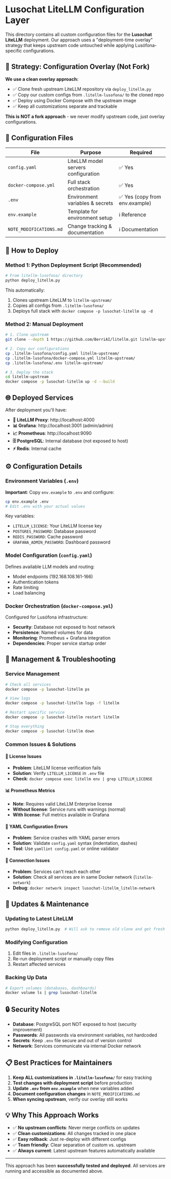 # Lusochat LiteLLM Configuration Layer

This directory contains all custom configuration files for the **Lusochat LiteLLM** deployment. Our approach uses a "deployment-time overlay" strategy that keeps upstream code untouched while applying Lusófona-specific configurations.

## 🎯 Strategy: Configuration Overlay (Not Fork)

**We use a clean overlay approach:**
- ✅ Clone fresh upstream LiteLLM repository via `deploy_litellm.py`
- ✅ Copy our custom configs from `.litellm-lusofona/` to the cloned repo
- ✅ Deploy using Docker Compose with the upstream image
- ✅ Keep all customizations separate and trackable

**This is NOT a fork approach** - we never modify upstream code, just overlay configurations.

## 📁 Configuration Files

| File | Purpose | Required |
|------|---------|----------|
| `config.yaml` | LiteLLM model servers configuration | ✅ Yes |
| `docker-compose.yml` | Full stack orchestration | ✅ Yes |
| `.env` | Environment variables & secrets | ✅ Yes (copy from env.example) |
| `env.example` | Template for environment setup | ℹ️ Reference |
| `NOTE_MODIFICATIONS.md` | Change tracking & documentation | ℹ️ Documentation |

## 🚀 How to Deploy

### Method 1: Python Deployment Script (Recommended)
```bash
# From litellm-lusofona/ directory
python deploy_litellm.py
```

This automatically:
1. Clones upstream LiteLLM to `litellm-upstream/`
2. Copies all configs from `.litellm-lusofona/`
3. Deploys full stack with `docker compose -p lusochat-litellm up -d`

### Method 2: Manual Deployment
```bash
# 1. Clone upstream
git clone --depth 1 https://github.com/BerriAI/litellm.git litellm-upstream

# 2. Copy our configurations
cp .litellm-lusofona/config.yaml litellm-upstream/
cp .litellm-lusofona/docker-compose.yml litellm-upstream/
cp .litellm-lusofona/.env litellm-upstream/

# 3. Deploy the stack
cd litellm-upstream
docker compose -p lusochat-litellm up -d --build
```

## 🌐 Deployed Services

After deployment you'll have:

- **🤖 LiteLLM Proxy**: http://localhost:4000 
- **📊 Grafana**: http://localhost:3001 (admin/admin)
- **📈 Prometheus**: http://localhost:9090
- **🗄️ PostgreSQL**: Internal database (not exposed to host)
- **⚡ Redis**: Internal cache

## ⚙️ Configuration Details

### Environment Variables (`.env`)
**Important**: Copy `env.example` to `.env` and configure:
```bash
cp env.example .env
# Edit .env with your actual values
```

Key variables:
- `LITELLM_LICENSE`: Your LiteLLM license key
- `POSTGRES_PASSWORD`: Database password
- `REDIS_PASSWORD`: Cache password
- `GRAFANA_ADMIN_PASSWORD`: Dashboard password

### Model Configuration (`config.yaml`)
Defines available LLM models and routing:
- Model endpoints (192.168.108.161-166)
- Authentication tokens
- Rate limiting
- Load balancing

### Docker Orchestration (`docker-compose.yml`)
Configured for Lusófona infrastructure:
- **Security**: Database not exposed to host network
- **Persistence**: Named volumes for data
- **Monitoring**: Prometheus + Grafana integration
- **Dependencies**: Proper service startup order

## 🔧 Management & Troubleshooting

### Service Management
```bash
# Check all services
docker compose -p lusochat-litellm ps

# View logs
docker compose -p lusochat-litellm logs -f litellm

# Restart specific service
docker compose -p lusochat-litellm restart litellm

# Stop everything
docker compose -p lusochat-litellm down
```

### Common Issues & Solutions

#### 🔑 License Issues
- **Problem**: LiteLLM license verification fails
- **Solution**: Verify `LITELLM_LICENSE` in `.env` file
- **Check**: `docker compose exec litellm env | grep LITELLM_LICENSE`

#### 📊 Prometheus Metrics
- **Note**: Requires valid LiteLLM Enterprise license
- **Without license**: Service runs with warnings (normal)
- **With license**: Full metrics available in Grafana

#### 🐛 YAML Configuration Errors
- **Problem**: Service crashes with YAML parser errors
- **Solution**: Validate `config.yaml` syntax (indentation, dashes)
- **Tool**: Use `yamllint config.yaml` or online validator

#### 🔌 Connection Issues
- **Problem**: Services can't reach each other
- **Solution**: Check all services are in same Docker network (`litellm-network`)
- **Debug**: `docker network inspect lusochat-litellm_litellm-network`

## 🔄 Updates & Maintenance

### Updating to Latest LiteLLM
```bash
python deploy_litellm.py  # Will ask to remove old clone and get fresh upstream
```

### Modifying Configuration
1. Edit files in `.litellm-lusofona/`
2. Re-run deployment script or manually copy files
3. Restart affected services

### Backing Up Data
```bash
# Export volumes (databases, dashboards)
docker volume ls | grep lusochat-litellm
```

## 🔒 Security Notes

- **Database**: PostgreSQL port NOT exposed to host (security improvement)
- **Passwords**: All passwords via environment variables, not hardcoded
- **Secrets**: Keep `.env` file secure and out of version control
- **Network**: Services communicate via internal Docker network

## 📋 Best Practices for Maintainers

1. **Keep ALL customizations in `.litellm-lusofona/`** for easy tracking
2. **Test changes with deployment script** before production
3. **Update `.env` from `env.example`** when new variables added
4. **Document configuration changes** in `NOTE_MODIFICATIONS.md`
5. **When syncing upstream**, verify our overlay still works

## 💡 Why This Approach Works

- ✅ **No upstream conflicts**: Never merge conflicts on updates
- ✅ **Clean customizations**: All changes tracked in one place  
- ✅ **Easy rollback**: Just re-deploy with different configs
- ✅ **Team friendly**: Clear separation of custom vs. upstream
- ✅ **Always current**: Latest upstream features automatically available

---

This approach has been **successfully tested and deployed**. All services are running and accessible as documented above. 